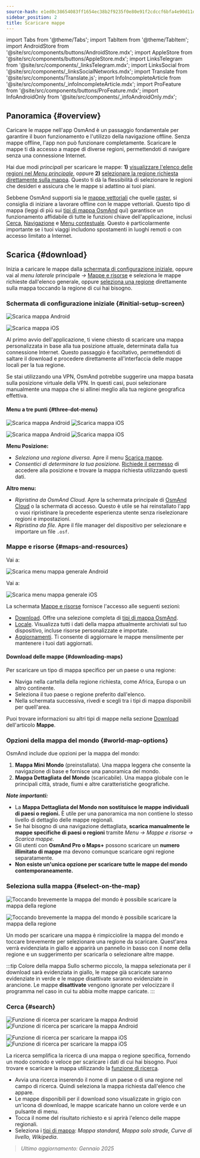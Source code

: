 ```yaml
---
source-hash: e1ed0c38654083ff1654ec38b2f9235f0e80e91f2cdccf6bfa4e90d11da491a5
sidebar_position: 2
title: Scaricare mappe
---
```

import Tabs from '@theme/Tabs';
import TabItem from '@theme/TabItem';
import AndroidStore from '@site/src/components/buttons/AndroidStore.mdx';
import AppleStore from '@site/src/components/buttons/AppleStore.mdx';
import LinksTelegram from '@site/src/components/_linksTelegram.mdx';
import LinksSocial from '@site/src/components/_linksSocialNetworks.mdx';
import Translate from '@site/src/components/Translate.js';
import InfoIncompleteArticle from '@site/src/components/_infoIncompleteArticle.mdx';
import ProFeature from '@site/src/components/buttons/ProFeature.mdx';
import InfoAndroidOnly from '@site/src/components/_infoAndroidOnly.mdx';




## Panoramica {#overview}

Caricare le mappe nell'app OsmAnd è un passaggio fondamentale per garantire il buon funzionamento e l'utilizzo della navigazione offline. Senza mappe offline, l'app non può funzionare completamente. Scaricare le mappe ti dà accesso a mappe di diverse regioni, permettendoti di navigare senza una connessione Internet.

Hai due modi *principali* per scaricare le mappe: **1)** [visualizzare l'elenco delle regioni nel *Menu principale*](#maps-and-resources), oppure **2)** [selezionare la regione richiesta direttamente sulla mappa](#select-on-the-map). Questo ti dà la flessibilità di selezionare le regioni che desideri e assicura che le mappe si adattino ai tuoi piani.

Sebbene OsmAnd supporti sia le [mappe vettoriali](../map/vector-maps.md) che quelle [raster](../map/raster-maps.md), si consiglia di iniziare a lavorare offline con le mappe vettoriali. Questo tipo di mappa (leggi di più sui [tipi di mappa OsmAnd](../personal/maps-resources.md#map-types) qui) garantisce un funzionamento affidabile di tutte le funzioni chiave dell'applicazione, inclusi [Cerca](../search/index.md), [Navigazione](../navigation/index.md) e [Menu contestuale](../map/map-context-menu.md). Questo è particolarmente importante se i tuoi viaggi includono spostamenti in luoghi remoti o con accesso limitato a Internet.


## Scarica {#download}

Inizia a caricare le mappe dalla [schermata di configurazione iniziale](#initial-setup-screen), oppure vai al *menu laterale* principale *→* [Mappe e risorse](#maps-and-resources) e seleziona le mappe richieste dall'elenco generale, oppure [seleziona una regione](#select-on-the-map) direttamente sulla mappa toccando la regione di cui hai bisogno.


### Schermata di configurazione iniziale {#initial-setup-screen}

<Tabs groupId="operating-systems" queryString="current-os">

<TabItem value="android" label="Android">

![Scarica mappa Android](@site/static/img/steps/start_screen_first_screen_andr.png)

</TabItem>

<TabItem value="ios" label="iOS">

![Scarica mappa iOS](@site/static/img/steps/start_screen_first_screen_ios.png)

</TabItem>

</Tabs>

Al primo avvio dell'applicazione, ti viene chiesto di scaricare una mappa personalizzata in base alla tua posizione attuale, determinata dalla tua connessione Internet. Questo passaggio è facoltativo, permettendoti di saltare il download e procedere direttamente all'interfaccia delle mappe locali per la tua regione.

Se stai utilizzando una VPN, OsmAnd potrebbe suggerire una mappa basata sulla posizione virtuale della VPN. In questi casi, puoi selezionare manualmente una mappa che si allinei meglio alla tua regione geografica effettiva.


#### Menu a tre punti {#three-dot-menu}

<Tabs groupId="operating-systems" queryString="current-os">

<TabItem value="android" label="Android">

![Scarica mappa Android](@site/static/img/steps/start_screen_first_screen_location_andr.png) ![Scarica mappa iOS](@site/static/img/steps/start_screen_first_screen_other_andr.png)

</TabItem>

<TabItem value="ios" label="iOS">

![Scarica mappa Android](@site/static/img/steps/start_screen_first_screen_location_ios.png) ![Scarica mappa iOS](@site/static/img/steps/start_screen_first_screen_other_ios.png)

</TabItem>

</Tabs>

**Menu Posizione:**

- *Seleziona una regione diversa.* Apre il menu [Scarica mappe](#maps-and-resources).
- *Consentici di determinare la tua posizione.* [Richiede il permesso](../start-with/first-steps.md#permission-to-access-the-location) di accedere alla posizione e trovare la mappa richiesta utilizzando questi dati.

**Altro menu:**

- *Ripristina da OsmAnd Cloud.* Apre la schermata principale di [OsmAnd Cloud](../personal/osmand-cloud.md) o la schermata di accesso. Questo è utile se hai reinstallato l'app o vuoi ripristinare la precedente esperienza utente senza riselezionare regioni e impostazioni.
- *Ripristina da file.* Apre il file manager del dispositivo per selezionare e importare un file `.osf`.


### Mappe e risorse {#maps-and-resources}

<Tabs groupId="operating-systems" queryString="current-os">

<TabItem value="android" label="Android">

Vai a: *<Translate android="true" ids="shared_string_menu,maps_and_resources,downloads"/>*

![Scarica menu mappa generale Android](@site/static/img/personal/maps/download_menu_andr.png)

</TabItem>

<TabItem value="ios" label="iOS">

Vai a: *<Translate ios="true" ids="shared_string_menu,res_mapsres"/>*

![Scarica menu mappa generale iOS](@site/static/img/personal/maps/download_menu_ios.png)

</TabItem>

</Tabs>

La schermata [Mappe e risorse](../personal/maps-resources.md) fornisce l'accesso alle seguenti sezioni:

- [Download](../personal/maps-resources.md#downloads). Offre una selezione completa di [tipi di mappa OsmAnd](../personal/maps-resources.md#map-types).
- [Locale](../personal/maps-resources.md#local). Visualizza tutti i dati della mappa attualmente archiviati sul tuo dispositivo, incluse risorse personalizzate e importate.
- [Aggiornamenti](../personal/maps-resources.md#updates). Ti consente di aggiornare le mappe mensilmente per mantenere i tuoi dati aggiornati.

#### Download delle mappe {#downloading-maps}

Per scaricare un tipo di mappa specifico per un paese o una regione:

- Naviga nella cartella della regione richiesta, come Africa, Europa o un altro continente.
- Seleziona il tuo paese o regione preferito dall'elenco.
- Nella schermata successiva, rivedi e scegli tra i tipi di mappa disponibili per quell'area.

Puoi trovare informazioni su altri tipi di mappe nella sezione [Download](../personal/maps-resources.md#downloads) dell'articolo **Mappe**.

### Opzioni della mappa del mondo {#world-map-options}

OsmAnd include due opzioni per la mappa del mondo:

1. **Mappa Mini Mondo** (preinstallata). Una mappa leggera che consente la navigazione di base e fornisce una panoramica del mondo.
2. **Mappa Dettagliata del Mondo** (scaricabile). Una mappa globale con le principali città, strade, fiumi e altre caratteristiche geografiche.

***Note importanti:***

- La **Mappa Dettagliata del Mondo non sostituisce le mappe individuali di paesi o regioni.** È utile per una panoramica ma non contiene lo stesso livello di dettaglio delle mappe regionali.
- Se hai bisogno di una navigazione dettagliata, **scarica manualmente le mappe specifiche di paesi o regioni** tramite *Menu → Mappe e risorse → Scarica mappe.*
- Gli utenti con **OsmAnd Pro o Maps+** possono scaricare un **numero illimitato di mappe** ma devono comunque scaricare ogni regione separatamente.
- **Non esiste un'unica opzione per scaricare tutte le mappe del mondo contemporaneamente.**


### Seleziona sulla mappa {#select-on-the-map}

<Tabs groupId="operating-systems" queryString="current-os">

<TabItem value="android" label="Android">

![Toccando brevemente la mappa del mondo è possibile scaricare la mappa della regione](@site/static/img/map/download_region_map_via_worldmap.png)

</TabItem>

<TabItem value="ios" label="iOS">

![Toccando brevemente la mappa del mondo è possibile scaricare la mappa della regione](@site/static/img/settings/download_region_map_via_worldmap_ios.png)

</TabItem>

</Tabs>

Un modo per scaricare una mappa è rimpicciolire la mappa del mondo e toccare brevemente per selezionare una regione da scaricare. Quest'area verrà evidenziata in giallo e apparirà un pannello in basso con il nome della regione e un suggerimento per scaricarla o selezionare altre mappe.

:::tip Colore della mappa
Sullo schermo piccolo, la mappa selezionata per il download sarà evidenziata in giallo, le mappe già scaricate saranno evidenziate in verde e le mappe disattivate saranno evidenziate in arancione. Le mappe **disattivate** vengono ignorate per velocizzare il programma nel caso in cui tu abbia molte mappe caricate.
:::

### Cerca {#search}

<Tabs groupId="operating-systems" queryString="current-os">

<TabItem value="android" label="Android">

![Funzione di ricerca per scaricare la mappa Android](@site/static/img/settings/search_download_map_3_andr.png) ![Funzione di ricerca per scaricare la mappa Android](@site/static/img/settings/search_download_map_4_andr.png)

</TabItem>

<TabItem value="ios" label="iOS">

![Funzione di ricerca per scaricare la mappa iOS](@site/static/img/settings/search_download_map_1_ios.png) ![Funzione di ricerca per scaricare la mappa iOS](@site/static/img/settings/search_download_map_2_ios.png)

</TabItem>

</Tabs>

La ricerca semplifica la ricerca di una mappa o regione specifica, fornendo un modo comodo e veloce per scaricare i dati di cui hai bisogno. Puoi trovare e scaricare la mappa utilizzando la [funzione di ricerca](../search/index.md).

- Avvia una ricerca inserendo il nome di un paese o di una regione nel campo di ricerca. Quindi seleziona la mappa richiesta dall'elenco che appare.
- Le mappe disponibili per il download sono visualizzate in grigio con un'icona di download, le mappe scaricate hanno un colore verde e un pulsante di menu.
- Tocca il nome del risultato richiesto e si aprirà l'elenco delle mappe regionali.
- Seleziona i [tipi di mappa](../personal/maps-resources.md#map-types): *Mappa standard, Mappa solo strade, Curve di livello, Wikipedia*.

> *Ultimo aggiornamento: Gennaio 2025*